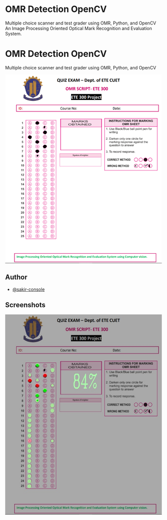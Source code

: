 
# OMR Detection OpenCV

Multiple choice scanner and test grader using OMR, Python, and OpenCV
An Image Processing Oriented Optical Mark Recognition and Evaluation System.


# OMR Detection OpenCV

Multiple choice scanner and test grader using OMR, Python, and OpenCV


![Logo](https://github.com/sakir-console/OMR_detection-opencv-python/blob/main/ssc.PNG?raw=true)


## Author

- [@sakir-console](https://www.github.com/sakir-console)


## Screenshots

![App Screenshot](https://github.com/sakir-console/OMR_detection-opencv-python/blob/main/images/FinalResult.jpg?raw=true)

